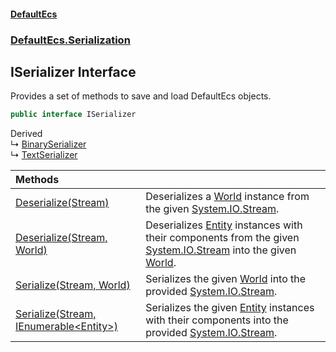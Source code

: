 #### [DefaultEcs](DefaultEcs.md 'DefaultEcs')
### [DefaultEcs.Serialization](DefaultEcs.md#DefaultEcs.Serialization 'DefaultEcs.Serialization')

## ISerializer Interface

Provides a set of methods to save and load DefaultEcs objects.

```csharp
public interface ISerializer
```

Derived  
&#8627; [BinarySerializer](BinarySerializer.md 'DefaultEcs.Serialization.BinarySerializer')  
&#8627; [TextSerializer](TextSerializer.md 'DefaultEcs.Serialization.TextSerializer')

| Methods | |
| :--- | :--- |
| [Deserialize(Stream)](ISerializer.Deserialize(Stream).md 'DefaultEcs.Serialization.ISerializer.Deserialize(System.IO.Stream)') | Deserializes a [World](World.md 'DefaultEcs.World') instance from the given [System.IO.Stream](https://docs.microsoft.com/en-us/dotnet/api/System.IO.Stream 'System.IO.Stream'). |
| [Deserialize(Stream, World)](ISerializer.Deserialize(Stream,World).md 'DefaultEcs.Serialization.ISerializer.Deserialize(System.IO.Stream, DefaultEcs.World)') | Deserializes [Entity](Entity.md 'DefaultEcs.Entity') instances with their components from the given [System.IO.Stream](https://docs.microsoft.com/en-us/dotnet/api/System.IO.Stream 'System.IO.Stream') into the given [World](World.md 'DefaultEcs.World'). |
| [Serialize(Stream, World)](ISerializer.Serialize(Stream,World).md 'DefaultEcs.Serialization.ISerializer.Serialize(System.IO.Stream, DefaultEcs.World)') | Serializes the given [World](World.md 'DefaultEcs.World') into the provided [System.IO.Stream](https://docs.microsoft.com/en-us/dotnet/api/System.IO.Stream 'System.IO.Stream'). |
| [Serialize(Stream, IEnumerable&lt;Entity&gt;)](ISerializer.Serialize(Stream,IEnumerable_Entity_).md 'DefaultEcs.Serialization.ISerializer.Serialize(System.IO.Stream, System.Collections.Generic.IEnumerable<DefaultEcs.Entity>)') | Serializes the given [Entity](Entity.md 'DefaultEcs.Entity') instances with their components into the provided [System.IO.Stream](https://docs.microsoft.com/en-us/dotnet/api/System.IO.Stream 'System.IO.Stream'). |
